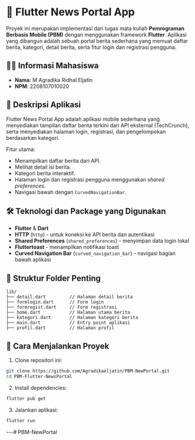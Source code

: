 # 📰 Flutter News Portal App

Proyek ini merupakan implementasi dari tugas mata kuliah **Pemrograman Berbasis Mobile (PBM)** dengan menggunakan framework **Flutter**. Aplikasi yang dibangun adalah sebuah portal berita sederhana yang memuat daftar berita, kategori, detail berita, serta fitur login dan registrasi pengguna.

## 👨‍🎓 Informasi Mahasiswa
- **Nama**: M Agradika Ridhal Eljatin
- **NPM**: 2208107010020

## 📱 Deskripsi Aplikasi
Flutter News Portal App adalah aplikasi mobile sederhana yang menyediakan tampilan daftar berita terkini dari API eksternal (TechCrunch), serta menyediakan halaman login, registrasi, dan pengelompokan berdasarkan kategori.

Fitur utama:
- Menampilkan daftar berita dari API.
- Melihat detail isi berita.
- Kategori berita interaktif.
- Halaman login dan registrasi pengguna menggunakan *shared preferences*.
- Navigasi bawah dengan `CurvedNavigationBar`.

## 🛠️ Teknologi dan Package yang Digunakan
- **Flutter** & **Dart**
- **HTTP** (`http`) - untuk koneksi ke API berita dan autentikasi
- **Shared Preferences** (`shared_preferences`) - menyimpan data login lokal
- **Fluttertoast** - menampilkan notifikasi toast
- **Curved Navigation Bar** (`curved_navigation_bar`) - navigasi bagian bawah aplikasi

## 📂 Struktur Folder Penting
```
lib/
├── detail.dart         // Halaman detail berita
├── formlogin.dart      // Form login
├── formregist.dart     // Form registrasi
├── home.dart           // Halaman utama berita
├── kategori.dart       // Halaman kategori berita
├── main.dart           // Entry point aplikasi
├── profil.dart         // Halaman profil
```

## 🚀 Cara Menjalankan Proyek
1. Clone repositori ini:
```bash
git clone https://github.com/Agradikaeljatin/PBM-NewPortal.git
cd PBM-Flutter-NewsPortal
```

2. Install dependencies:
```bash
flutter pub get
```

3. Jalankan aplikasi:
```bash
flutter run
```

---#   P B M - N e w P o r t a l  
 